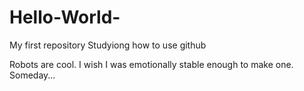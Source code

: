 # Hello-World-
My first repository
Studyiong how to use github

Robots are cool. I wish I was emotionally stable enough to make one. Someday...
